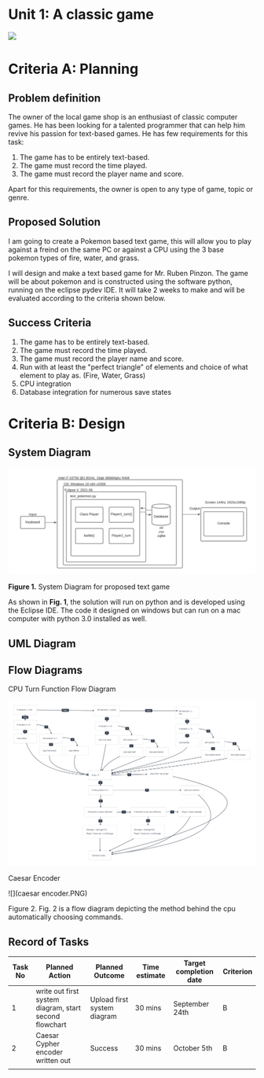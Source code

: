 # Unit 1: A classic game 
![](game.gif)

# Criteria A: Planning

## Problem definition

The owner of the local game shop is an enthusiast of classic computer games. He has been looking for a talented programmer that can help him revive his passion for text-based games. He has few requirements for this task:

1. The game has to be entirely text-based.
2. The game must record the time played.
3. The game must record the player name and score.

Apart for this requirements, the owner is open to any type of game, topic or genre.

## Proposed Solution

I am going to create a Pokemon based text game, this will allow you to play against a freind on the same PC or against a CPU using the 3 base pokemon types of fire, water, and grass.

I will design and make a text based game for Mr. Ruben Pinzon. The game will be about pokemon and is constructed using the software python, running on the eclipse pydev IDE. It will take 2 weeks to make and will be evaluated according to the criteria shown below.

## Success Criteria
1. The game has to be entirely text-based.
2. The game must record the time played.
3. The game must record the player name and score.
4. Run with at least the "perfect triangle" of elements and choice of what element to play as. (Fire, Water, Grass)
5. CPU integration
6. Database integration for numerous save states

# Criteria B: Design

## System Diagram

![](System_Diagram.png)

**Figure 1.** System Diagram for proposed text game

As shown in **Fig. 1**, the solution will run on python and is developed using the Eclipse IDE. The code it designed on windows but can run on a mac computer with python 3.0 installed as well.

## UML Diagram

## Flow Diagrams
CPU Turn Function Flow Diagram

![](export_canvas_cpu-command-selection-210922_2204.png)

Caesar Encoder

![](caesar encoder.PNG)

Figure 2.
Fig. 2 is a flow diagram depicting the method behind the cpu automatically choosing commands.
## Record of Tasks
| Task No | Planned Action                                         | Planned Outcome             | Time estimate | Target completion date | Criterion |
|---------|--------------------------------------------------------|-----------------------------|---------------|------------------------|-----------|
| 1       | write out first system diagram, start second flowchart | Upload first system diagram | 30 mins       | September 24th         | B         |
| 2       | Caesar Cypher encoder written out                      | Success                     | 30 mins       | October 5th            | B         |
|         |                                                        |                             |               |                        |           |
